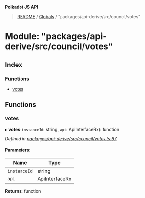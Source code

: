 **Polkadot JS API**

> [README](../README.md) / [Globals](../globals.md) / "packages/api-derive/src/council/votes"

# Module: "packages/api-derive/src/council/votes"

## Index

### Functions

* [votes](_packages_api_derive_src_council_votes_.md#votes)

## Functions

### votes

▸ **votes**(`instanceId`: string, `api`: ApiInterfaceRx): function

*Defined in [packages/api-derive/src/council/votes.ts:67](https://github.com/polkadot-js/api/blob/ff59962c5/packages/api-derive/src/council/votes.ts#L67)*

#### Parameters:

Name | Type |
------ | ------ |
`instanceId` | string |
`api` | ApiInterfaceRx |

**Returns:** function
